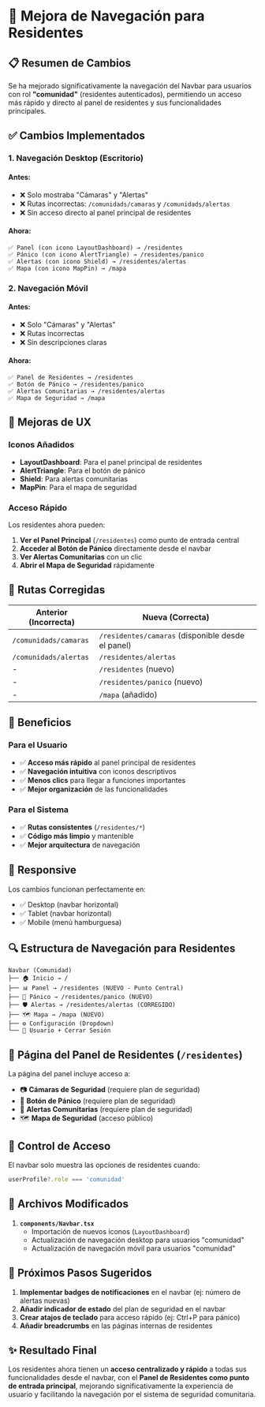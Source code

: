 # 🎯 Mejora de Navegación para Residentes

## 📋 Resumen de Cambios

Se ha mejorado significativamente la navegación del Navbar para usuarios con rol **"comunidad"** (residentes autenticados), permitiendo un acceso más rápido y directo al panel de residentes y sus funcionalidades principales.

## ✅ Cambios Implementados

### 1. **Navegación Desktop (Escritorio)**

#### Antes:
- ❌ Solo mostraba "Cámaras" y "Alertas"
- ❌ Rutas incorrectas: `/comunidads/camaras` y `/comunidads/alertas`
- ❌ Sin acceso directo al panel principal de residentes

#### Ahora:
```tsx
✅ Panel (con icono LayoutDashboard) → /residentes
✅ Pánico (con icono AlertTriangle) → /residentes/panico
✅ Alertas (con icono Shield) → /residentes/alertas
✅ Mapa (con icono MapPin) → /mapa
```

### 2. **Navegación Móvil**

#### Antes:
- ❌ Solo "Cámaras" y "Alertas"
- ❌ Rutas incorrectas
- ❌ Sin descripciones claras

#### Ahora:
```tsx
✅ Panel de Residentes → /residentes
✅ Botón de Pánico → /residentes/panico
✅ Alertas Comunitarias → /residentes/alertas
✅ Mapa de Seguridad → /mapa
```

## 🎨 Mejoras de UX

### Iconos Añadidos
- **LayoutDashboard**: Para el panel principal de residentes
- **AlertTriangle**: Para el botón de pánico
- **Shield**: Para alertas comunitarias
- **MapPin**: Para el mapa de seguridad

### Acceso Rápido
Los residentes ahora pueden:
1. **Ver el Panel Principal** (`/residentes`) como punto de entrada central
2. **Acceder al Botón de Pánico** directamente desde el navbar
3. **Ver Alertas Comunitarias** con un clic
4. **Abrir el Mapa de Seguridad** rápidamente

## 📍 Rutas Corregidas

| Anterior (Incorrecta) | Nueva (Correcta) |
|----------------------|------------------|
| `/comunidads/camaras` | `/residentes/camaras` (disponible desde el panel) |
| `/comunidads/alertas` | `/residentes/alertas` |
| - | `/residentes` (nuevo) |
| - | `/residentes/panico` (nuevo) |
| - | `/mapa` (añadido) |

## 🎯 Beneficios

### Para el Usuario
- ✅ **Acceso más rápido** al panel principal de residentes
- ✅ **Navegación intuitiva** con iconos descriptivos
- ✅ **Menos clics** para llegar a funciones importantes
- ✅ **Mejor organización** de las funcionalidades

### Para el Sistema
- ✅ **Rutas consistentes** (`/residentes/*`)
- ✅ **Código más limpio** y mantenible
- ✅ **Mejor arquitectura** de navegación

## 📱 Responsive

Los cambios funcionan perfectamente en:
- ✅ Desktop (navbar horizontal)
- ✅ Tablet (navbar horizontal)
- ✅ Mobile (menú hamburguesa)

## 🔍 Estructura de Navegación para Residentes

```
Navbar (Comunidad)
├── 🏠 Inicio → /
├── 📊 Panel → /residentes (NUEVO - Punto Central)
├── 🚨 Pánico → /residentes/panico (NUEVO)
├── 🛡️ Alertas → /residentes/alertas (CORREGIDO)
├── 🗺️ Mapa → /mapa (NUEVO)
├── ⚙️ Configuración (Dropdown)
└── 👤 Usuario + Cerrar Sesión
```

## 🎨 Página del Panel de Residentes (`/residentes`)

La página del panel incluye acceso a:
- 📷 **Cámaras de Seguridad** (requiere plan de seguridad)
- 🚨 **Botón de Pánico** (requiere plan de seguridad)
- 🔔 **Alertas Comunitarias** (requiere plan de seguridad)
- 🗺️ **Mapa de Seguridad** (acceso público)

## 🔐 Control de Acceso

El navbar solo muestra las opciones de residentes cuando:
```typescript
userProfile?.role === 'comunidad'
```

## 📝 Archivos Modificados

1. **`components/Navbar.tsx`**
   - Importación de nuevos iconos (`LayoutDashboard`)
   - Actualización de navegación desktop para usuarios "comunidad"
   - Actualización de navegación móvil para usuarios "comunidad"

## 🚀 Próximos Pasos Sugeridos

1. **Implementar badges de notificaciones** en el navbar (ej: número de alertas nuevas)
2. **Añadir indicador de estado** del plan de seguridad en el navbar
3. **Crear atajos de teclado** para acceso rápido (ej: Ctrl+P para pánico)
4. **Añadir breadcrumbs** en las páginas internas de residentes

## ✨ Resultado Final

Los residentes ahora tienen un **acceso centralizado y rápido** a todas sus funcionalidades desde el navbar, con el **Panel de Residentes como punto de entrada principal**, mejorando significativamente la experiencia de usuario y facilitando la navegación por el sistema de seguridad comunitaria.

